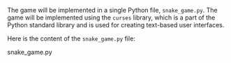 The game will be implemented in a single Python file, `snake_game.py`. The game will be implemented using the `curses` library, which is a part of the Python standard library and is used for creating text-based user interfaces.

Here is the content of the `snake_game.py` file:

snake_game.py
